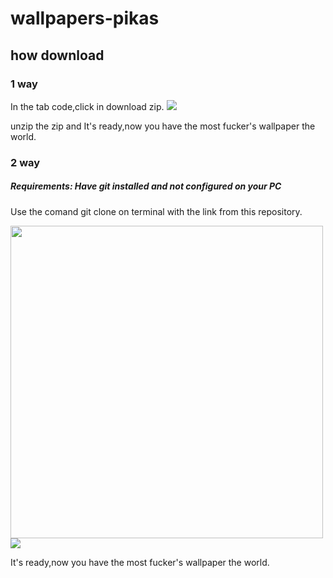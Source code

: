 # wallpapers-pikas

## how download
### 1 way
In the tab code,click in download zip.
<img widht="500px" src="https://user-images.githubusercontent.com/86597979/134173146-d63e2020-5f42-41ee-8c17-6bc9685a90f2.png">

unzip the zip and It's ready,now you have the most fucker's wallpaper the world.
### 2 way
##### Requirements: Have git installed and not configured on your PC
Use the comand git clone on terminal with the link from this repository.

<img width="500px" src="https://user-images.githubusercontent.com/86597979/134173749-51ca3399-e6b4-4f1e-ada5-9eb6446cd333.png">
<img widht="500px" src="https://user-images.githubusercontent.com/86597979/134173999-808f6602-358f-43e3-9c73-840964dbbd8f.png">

It's ready,now you have the most fucker's wallpaper the world.  

